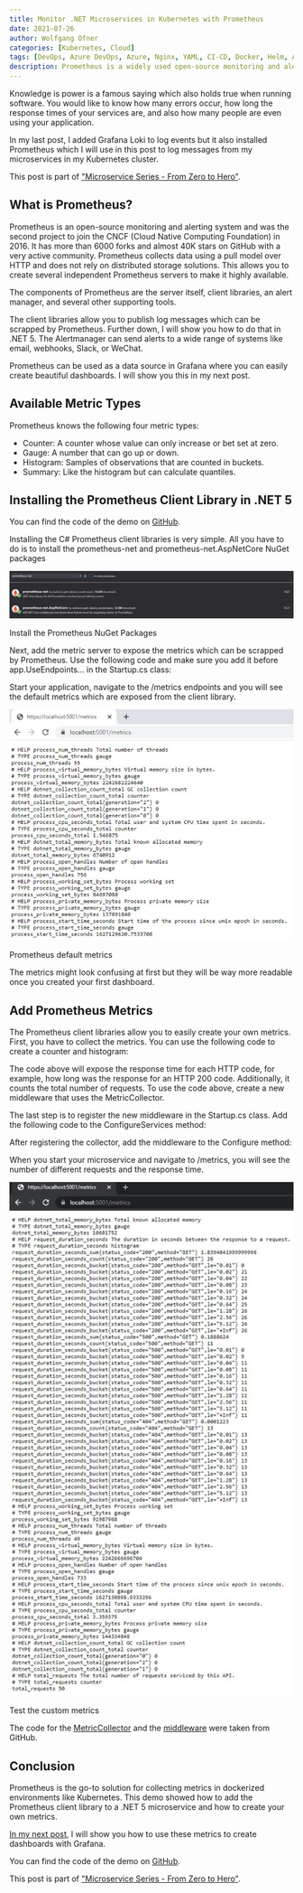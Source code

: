 ```yaml
---
title: Monitor .NET Microservices in Kubernetes with Prometheus
date: 2021-07-26
author: Wolfgang Ofner
categories: [Kubernetes, Cloud]
tags: [DevOps, Azure DevOps, Azure, Nginx, YAML, CI-CD, Docker, Helm, AKS, Kubernetes, Monitoring, Prometheus]
description: Prometheus is a widely used open-source monitoring and alerting system that is the most popular solution for Kubernetes environments.
---
```


Knowledge is power is a famous saying which also holds true when running software. You would like to know how many errors occur, how long the response times of your services are, and also how many people are even using your application.

In my last post, I added Grafana Loki to log events but it also installed Prometheus which I will use in this post to log messages from my microservices in my Kubernetes cluster.

This post is part of ["Microservice Series - From Zero to Hero"](/microservice-series-from-zero-to-hero).

## What is Prometheus?

Prometheus is an open-source monitoring and alerting system and was the second project to join the CNCF (Cloud Native Computing Foundation) in 2016. It has more than 6000 forks and almost 40K stars on GitHub with a very active community. Prometheus collects data using a pull model over HTTP and does not rely on distributed storage solutions. This allows you to create several independent Prometheus servers to make it highly available.

The components of Prometheus are the server itself, client libraries, an alert manager, and several other supporting tools.

The client libraries allow you to publish log messages which can be scrapped by Prometheus. Further down, I will show you how to do that in .NET 5. The Alertmanager can send alerts to a wide range of systems like email, webhooks, Slack, or WeChat.

Prometheus can be used as a data source in Grafana where you can easily create beautiful dashboards. I will show you this in my next post.

## Available Metric Types

Prometheus knows the following four metric types:

- Counter: A counter whose value can only increase or bet set at zero.
- Gauge: A number that can go up or down.
- Histogram: Samples of observations that are counted in buckets.
- Summary: Like the histogram but can calculate quantiles.

## Installing the Prometheus Client Library in .NET 5

You can find the code of the demo on <a href="https://github.com/WolfgangOfner/MicroserviceDemo" target="_blank" rel="noopener noreferrer">GitHub</a>.

Installing the C# Prometheus client libraries is very simple. All you have to do is to install the prometheus-net and prometheus-net.AspNetCore NuGet packages

<div class="col-12 col-sm-10 aligncenter">
  <a href="/assets/img/posts/2021/07/Install-the-Prometheus-Nuget-Packages.jpg"><img loading="lazy" src="/assets/img/posts/2021/07/Install-the-Prometheus-Nuget-Packages.jpg" alt="Install the Prometheus NuGet Packages" /></a>
  
  <p>
   Install the Prometheus NuGet Packages
  </p>
</div>

Next, add the metric server to expose the metrics which can be scrapped by Prometheus. Use the following code and make sure you add it before app.UseEndpoints... in the Startup.cs class:

<script src="https://gist.github.com/WolfgangOfner/b51793ea1e3a2eb9df7fb3bbbd7fef58.js"></script>

Start your application, navigate to the /metrics endpoints and you will see the default metrics which are exposed from the client library.

<div class="col-12 col-sm-10 aligncenter">
  <a href="/assets/img/posts/2021/07/Prometheus-default-metrics.jpg"><img loading="lazy" src="/assets/img/posts/2021/07/Prometheus-default-metrics.jpg" alt="Prometheus default metrics" /></a>
  
  <p>
   Prometheus default metrics
  </p>
</div>

The metrics might look confusing at first but they will be way more readable once you created your first dashboard.

## Add Prometheus Metrics

The Prometheus client libraries allow you to easily create your own metrics. First, you have to collect the metrics. You can use the following code to create a counter and histogram:

<script src="https://gist.github.com/WolfgangOfner/e6b1adde23faf6866a28a67dcc701e37.js"></script>

The code above will expose the response time for each HTTP code, for example, how long was the response for an HTTP 200 code. Additionally, it counts the total number of requests. To use the code above, create a new middleware that uses the MetricCollector.

<script src="https://gist.github.com/WolfgangOfner/6468df19a76b1265d323fda9e6ec34b7.js"></script>

The last step is to register the new middleware in the Startup.cs class. Add the following code to the ConfigureServices method:

<script src="https://gist.github.com/WolfgangOfner/effbfb55a0c8b3491d832a95e89d7c13.js"></script>

After registering the collector, add the middleware to the Configure method:

<script src="https://gist.github.com/WolfgangOfner/5706feae7033bde0355b77da1690633a.js"></script>

When you start your microservice and navigate to /metrics, you will see the number of different requests and the response time.

<div class="col-12 col-sm-10 aligncenter">
  <a href="/assets/img/posts/2021/07/Test-the-custom-metrics.jpg"><img loading="lazy" src="/assets/img/posts/2021/07/Test-the-custom-metrics.jpg" alt="Test the custom metrics" /></a>
  
  <p>
   Test the custom metrics
  </p>
</div>

The code for the <a href="https://gist.githubusercontent.com/aevitas/3405c495632333c76624fcd517876eb7/raw/5cbadfeb45ccd32a5e5d3d1280b82604eea70a06/MetricReporter.cs" target="_blank" rel="noopener noreferrer">MetricCollector</a> and the <a href="https://gist.githubusercontent.com/aevitas/0df15474cbf2437e278739986a6b599c/raw/ce990d63e991df308a40362c63369f22b0400308/ResponseMetricMiddleware.cs" target="_blank" rel="noopener noreferrer">middleware</a> were taken from GitHub.

## Conclusion

Prometheus is the go-to solution for collecting metrics in dockerized environments like Kubernetes. This demo showed how to add the Prometheus client library to a .NET 5 microservice and how to create your own metrics. 

[In my next post](/create-grafana-dashboards-with-prometheus-metrics), I will show you how to use these metrics to create dashboards with Grafana.

You can find the code of the demo on <a href="https://github.com/WolfgangOfner/MicroserviceDemo" target="_blank" rel="noopener noreferrer">GitHub</a>.

This post is part of ["Microservice Series - From Zero to Hero"](/microservice-series-from-zero-to-hero).